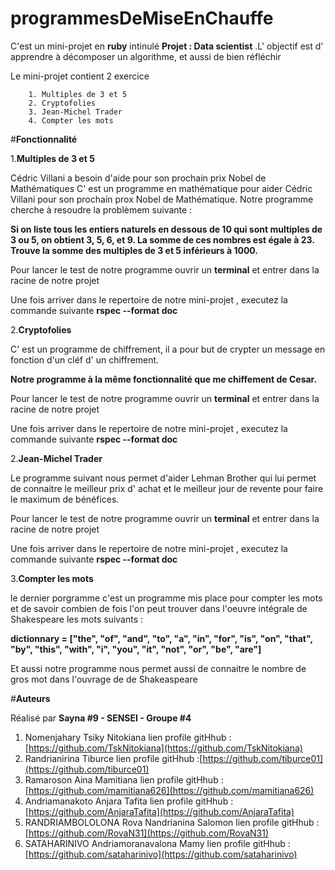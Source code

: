 # programmesDeMiseEnChauffe

C'est un mini-projet en **ruby** intinulé **Projet : Data scientist** .L' objectif est d' apprendre à décomposer un algorithme, et aussi de bien réfléchir

Le mini-projet contient 2 exercice

		1. Multiples de 3 et 5
		2. Cryptofolies
		3. Jean-Michel Trader
		4. Compter les mots

#**Fonctionnalité** 

1.**Multiples de 3 et 5** 

Cédric Villani a besoin d'aide pour son prochain prix Nobel de Mathématiques
C' est un programme en mathématique pour aider Cédric Villani pour son prochain prox Nobel de Mathématique. Notre programme cherche à resoudre la problèmem suivante :

**Si on liste tous les entiers naturels en dessous de 10 qui sont multiples de 3 ou 5, on obtient 3, 5, 6, et 9. La somme de ces nombres est égale à 23. Trouve la somme des multiples de 3 et 5 inférieurs à 1000.**

Pour lancer le test de notre programme ouvrir un **terminal** et entrer dans la racine de notre projet

Une fois arriver dans le repertoire de notre mini-projet , executez la commande suivante **rspec --format doc**


2.**Cryptofolies**

C' est un programme de chiffrement, il a pour but de crypter un message en fonction d'un cléf d' un chiffrement.

**Notre programme à la même fonctionnalité que me chiffement de Cesar.**

Pour lancer le test de notre programme ouvrir un **terminal** et entrer dans la racine de notre projet

Une fois arriver dans le repertoire de notre mini-projet , executez la commande suivante **rspec --format doc**


2.**Jean-Michel Trader**

Le programme suivant nous permet d'aider Lehman Brother qui lui permet de connaitre le meilleur prix d' achat et le meilleur jour de revente pour faire le maximum de bénéfices.

Pour lancer le test de notre programme ouvrir un **terminal** et entrer dans la racine de notre projet

Une fois arriver dans le repertoire de notre mini-projet , executez la commande suivante **rspec --format doc**

3.**Compter les mots**

le dernier porgramme c'est un programme mis place pour compter les mots et de savoir combien de fois l'on peut trouver dans l'oeuvre intégrale de Shakespeare les mots suivants :

**dictionnary = ["the", "of", "and", "to", "a", "in", "for", "is", "on", "that", "by", "this", "with", "i", "you", "it", "not", "or", "be", "are"]**

Et aussi notre programme nous permet aussi de connaitre le nombre de gros mot dans l'ouvrage de de Shakeaspeare


#**Auteurs**

Réalisé par **Sayna #9 - SENSEI - Groupe #4**

 1. Nomenjahary Tsiky Nitokiana
	 lien profile gitHhub : [https://github.com/TskNitokiana](https://github.com/TskNitokiana)
 2. Randrianirina Tiburce
	 lien profile gitHhub :[https://github.com/tiburce01](https://github.com/tiburce01)	 
 3. Ramaroson Aina Mamitiana
	  lien profile gitHhub : [https://github.com/mamitiana626](https://github.com/mamitiana626)
 4. Andriamanakoto Anjara Tafita
	lien profile gitHhub : [https://github.com/AnjaraTafita](https://github.com/AnjaraTafita)
 5. RANDRIAMBOLOLONA Rova Nandrianina Salomon
	 lien profile gitHhub : [https://github.com/RovaN31](https://github.com/RovaN31)	 
 6. SATAHARINIVO Andriamoranavalona Mamy
	 lien profile gitHhub : [https://github.com/sataharinivo](https://github.com/sataharinivo)